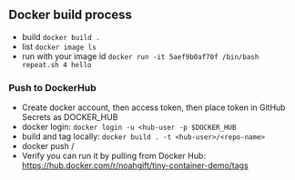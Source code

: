 ## Docker build process

* build `docker build .`
* list `docker image ls`
* run with your image id `docker run -it 5aef9b0af70f /bin/bash repeat.sh 4 hello`

### Push to DockerHub

* Create docker account, then access token, then place token in GitHub Secrets as DOCKER_HUB
* docker login: `docker login -u <hub-user -p $DOCKER_HUB`
* build and tag locally: `docker build . -t <hub-user>/<repo-name>`
* docker push <hub-user>/<repo-name>
* Verify you can run it by pulling from Docker Hub:  https://hub.docker.com/r/noahgift/tiny-container-demo/tags
